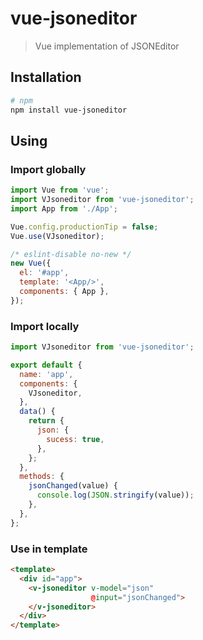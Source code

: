 # vue-jsoneditor

> Vue implementation of JSONEditor

## Installation

```bash
# npm
npm install vue-jsoneditor
```

## Using

### Import globally

```javascript
import Vue from 'vue';
import VJsoneditor from 'vue-jsoneditor';
import App from './App';

Vue.config.productionTip = false;
Vue.use(VJsoneditor);

/* eslint-disable no-new */
new Vue({
  el: '#app',
  template: '<App/>',
  components: { App },
});
```

### Import locally

```javascript
import VJsoneditor from 'vue-jsoneditor';

export default {
  name: 'app',
  components: {
    VJsoneditor,
  },
  data() {
    return {
      json: {
        sucess: true,
      },
    };
  },
  methods: {
    jsonChanged(value) {
      console.log(JSON.stringify(value));
    },
  },
};
```

### Use in template

```html
<template>
  <div id="app">
    <v-jsoneditor v-model="json"
                  @input="jsonChanged">
    </v-jsoneditor>
  </div>
</template>
```